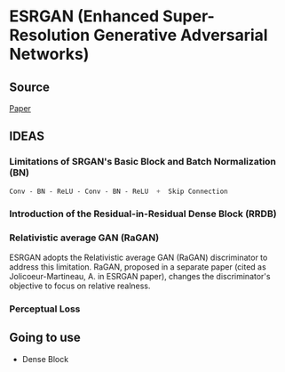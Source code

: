 # ESRGAN (Enhanced Super-Resolution Generative Adversarial Networks)

## Source

[Paper](https://arxiv.org/abs/1809.00219)

## IDEAS
### Limitations of SRGAN's Basic Block and Batch Normalization (BN)

```css
Conv - BN - ReLU - Conv - BN - ReLU  +  Skip Connection
```

### Introduction of the Residual-in-Residual Dense Block (RRDB)

### Relativistic average GAN (RaGAN)

ESRGAN adopts the Relativistic average GAN (RaGAN) discriminator to address this limitation. RaGAN, proposed in a separate paper (cited as Jolicoeur-Martineau, A. in ESRGAN paper), changes the discriminator's objective to focus on relative realness.

### Perceptual Loss

## Going to use
+ Dense Block
